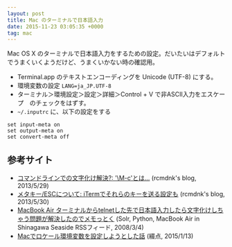 ```yaml
---
layout: post
title: Mac のターミナルで日本語入力
date: 2015-11-23 03:05:35 +0000
tag: mac
---
```

Mac OS X のターミナルで日本語入力をするための設定。だいたいはデフォルトでうまくいくようだけど、うまくいかない時の確認用。

- Terminal.app のテキストエンコーディングを Unicode (UTF-8) にする。
- 環境変数の設定 ```LANG=ja_JP.UTF-8```
- ターミナル＞環境設定＞設定＞詳細＞Control + V で非ASCII入力をエスケープ　のチェックをはずす。
- ```~/.inputrc``` に、以下の設定をする

~~~
set input-meta on 
set output-meta on 
set convert-meta off
~~~

## 参考サイト

- [コマンドラインでの文字化け解決?: '\M-c'とは...](http://rcmdnk.github.io/blog/2013/05/29/computer-bash-screen-linux/) (rcmdnk's blog, 2013/5/29)
- [メタキー/ESCについて: iTermでそれらのキーを送る設定も](http://rcmdnk.github.io/blog/2013/05/30/computer-bash-screen-linux/)  (rcmdnk's blog, 2013/5/30)
- [MacBook Air ターミナルからtelnetした先で日本語入力したら文字化けしちゃう問題が解決したのでメモっとく](http://d.hatena.ne.jp/knaka20blue/20080304/1204630986) (Solr, Python, MacBook Air in Shinagawa Seaside RSSフィード, 2008/3/4)
- [Macでロケール環境変数を設定しようとした話](http://pla0net.blogspot.jp/2015/01/mac.html) (綴点, 2015/1/13)
